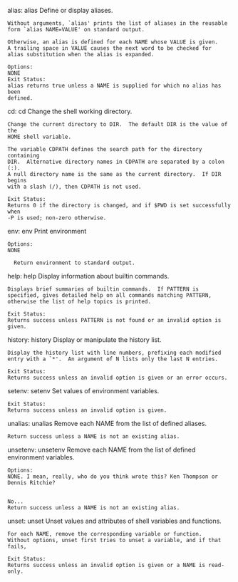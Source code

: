 alias: alias
       Define or display aliases.

    Without arguments, `alias' prints the list of aliases in the reusable
    form `alias NAME=VALUE' on standard output.

    Otherwise, an alias is defined for each NAME whose VALUE is given.
    A trailing space in VALUE causes the next word to be checked for
    alias substitution when the alias is expanded.

    Options:
	NONE
    Exit Status:
    alias returns true unless a NAME is supplied for which no alias has been
    defined.

cd: cd
    Change the shell working directory.

    Change the current directory to DIR.  The default DIR is the value of the
    HOME shell variable.

    The variable CDPATH defines the search path for the directory containing
    DIR.  Alternative directory names in CDPATH are separated by a colon (:).
    A null directory name is the same as the current directory.  If DIR begins
    with a slash (/), then CDPATH is not used.

    Exit Status:
    Returns 0 if the directory is changed, and if $PWD is set successfully when
    -P is used; non-zero otherwise.

env: env
    Print environment

    Options:
	NONE

      Return environment to standard output.

help: help
    Display information about builtin commands.

    Displays brief summaries of builtin commands.  If PATTERN is
    specified, gives detailed help on all commands matching PATTERN,
    otherwise the list of help topics is printed.

    Exit Status:
    Returns success unless PATTERN is not found or an invalid option is given.

history: history
    Display or manipulate the history list.

    Display the history list with line numbers, prefixing each modified
    entry with a `*'.  An argument of N lists only the last N entries.

    Exit Status:
    Returns success unless an invalid option is given or an error occurs.

setenv: setenv
    Set values of environment variables.

    Exit Status:
    Returns success unless an invalid option is given.

unalias: unalias
    Remove each NAME from the list of defined aliases.

    Return success unless a NAME is not an existing alias.

unsetenv: unsetenv
	Remove each NAME from the list of defined environment variables.

	Options:
	NONE. I mean, really, who do you think wrote this? Ken Thompson or Dennis Ritchie?


	No...
	Return success unless a NAME is not an existing alias.

unset: unset
    Unset values and attributes of shell variables and functions.

    For each NAME, remove the corresponding variable or function.
    Without options, unset first tries to unset a variable, and if that fails,

    Exit Status:
    Returns success unless an invalid option is given or a NAME is read-only.
